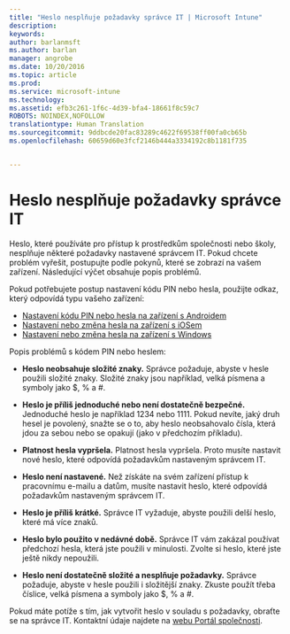 ```yaml
---
title: "Heslo nesplňuje požadavky správce IT | Microsoft Intune"
description: 
keywords: 
author: barlanmsft
ms.author: barlan
manager: angrobe
ms.date: 10/20/2016
ms.topic: article
ms.prod: 
ms.service: microsoft-intune
ms.technology: 
ms.assetid: efb3c261-1f6c-4d39-bfa4-18661f8c59c7
ROBOTS: NOINDEX,NOFOLLOW
translationtype: Human Translation
ms.sourcegitcommit: 9ddbcde20fac83289c4622f69538ff00fa0cb65b
ms.openlocfilehash: 60659d60e3fcf2146b444a3334192c8b1181f735


---
```


# <a name="password-does-not-meet-it-administrator-requirements"></a>Heslo nesplňuje požadavky správce IT

Heslo, které používáte pro přístup k prostředkům společnosti nebo školy, nesplňuje některé požadavky nastavené správcem IT. Pokud chcete problém vyřešit, postupujte podle pokynů, které se zobrazí na vašem zařízení. Následující výčet obsahuje popis problémů.

Pokud potřebujete postup nastavení kódu PIN nebo hesla, použijte odkaz, který odpovídá typu vašeho zařízení:

- [Nastavení kódu PIN nebo hesla na zařízení s Androidem](set-your-pin-or-password-android.md)
- [Nastavení nebo změna hesla na zařízení s iOSem](set-or-change-your-passcode-ios.md)
- [Nastavení nebo změna hesla na zařízení s Windows](set-or-change-your-password-windows.md)

Popis problémů s kódem PIN nebo heslem:

- **Heslo neobsahuje složité znaky.** Správce požaduje, abyste v hesle použili složité znaky. Složité znaky jsou například, velká písmena a symboly jako $, % a #.

- **Heslo je příliš jednoduché nebo není dostatečně bezpečné.** Jednoduché heslo je například 1234 nebo 1111. Pokud nevíte, jaký druh hesel je povolený, snažte se o to, aby heslo neobsahovalo čísla, která jdou za sebou nebo se opakují (jako v předchozím příkladu).

- **Platnost hesla vypršela.** Platnost hesla vypršela. Proto musíte nastavit nové heslo, které odpovídá požadavkům nastaveným správcem IT.

- **Heslo není nastavené.** Než získáte na svém zařízení přístup k pracovnímu e-mailu a datům, musíte nastavit heslo, které odpovídá požadavkům nastaveným správcem IT.

- **Heslo je příliš krátké.** Správce IT vyžaduje, abyste použili delší heslo, které má více znaků.

- **Heslo bylo použito v nedávné době.** Správce IT vám zakázal používat předchozí hesla, která jste použili v minulosti. Zvolte si heslo, které jste ještě nikdy nepoužili.

- **Heslo není dostatečně složité a nesplňuje požadavky.** Správce požaduje, abyste v hesle použili i složitější znaky. Zkuste použít třeba číslice, velká písmena a symboly jako $, % a #.

Pokud máte potíže s tím, jak vytvořit heslo v souladu s požadavky, obraťte se na správce IT. Kontaktní údaje najdete na [webu Portál společnosti](http://portal.manage.microsoft.com).



<!--HONumber=Nov16_HO1-->



